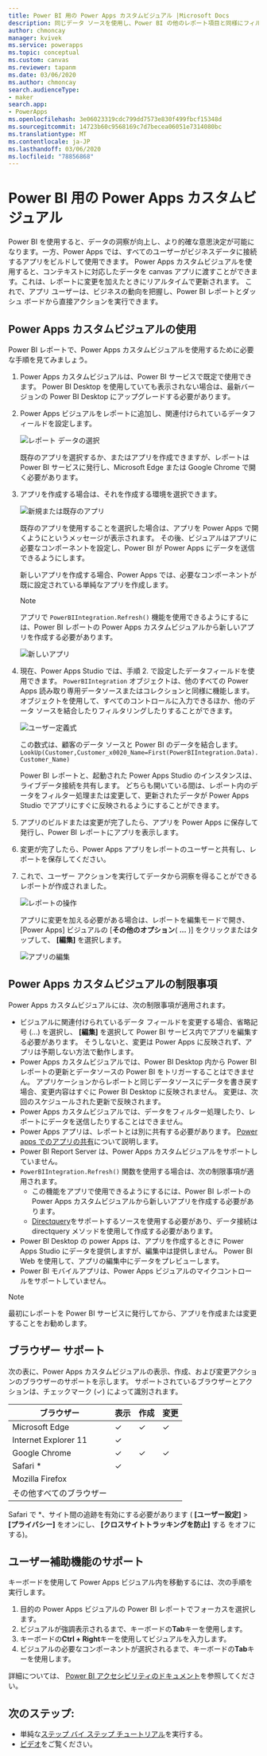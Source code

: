 ```yaml
---
title: Power BI 用の Power Apps カスタムビジュアル |Microsoft Docs
description: 同じデータ ソースを使用し、Power BI の他のレポート項目と同様にフィルタリングできるキャンバス アプリの埋め込みに関する手順と制限
author: chmoncay
manager: kvivek
ms.service: powerapps
ms.topic: conceptual
ms.custom: canvas
ms.reviewer: tapanm
ms.date: 03/06/2020
ms.author: chmoncay
search.audienceType:
- maker
search.app:
- PowerApps
ms.openlocfilehash: 3e06023319cdc799dd7573e830f499fbcf15348d
ms.sourcegitcommit: 14723b60c9568169c7d7becea06051e7314080bc
ms.translationtype: MT
ms.contentlocale: ja-JP
ms.lasthandoff: 03/06/2020
ms.locfileid: "78856868"
---
```

# <a name="power-apps-custom-visual-for-power-bi"></a>Power BI 用の Power Apps カスタムビジュアル

Power BI を使用すると、データの洞察が向上し、より的確な意思決定が可能になります。一方、Power Apps では、すべてのユーザーがビジネスデータに接続するアプリをビルドして使用できます。 Power Apps カスタムビジュアルを使用すると、コンテキストに対応したデータを canvas アプリに渡すことができます。これは、レポートに変更を加えたときにリアルタイムで更新されます。 これで、アプリ ユーザーは、ビジネスの動向を把握し、Power BI レポートとダッシュ ボードから直接アクションを実行できます。

## <a name="using-the-power-apps-custom-visual"></a>Power Apps カスタムビジュアルの使用

Power BI レポートで、Power Apps カスタムビジュアルを使用するために必要な手順を見てみましょう。

1. Power Apps カスタムビジュアルは、Power BI サービスで既定で使用できます。 Power BI Desktop を使用していても表示されない場合は、最新バージョンの Power BI Desktop にアップグレードする必要があります。

2. Power Apps ビジュアルをレポートに追加し、関連付けられているデータフィールドを設定します。

    ![レポート データの選択](./media/powerapps-custom-visual/add-visual-set-data.png)

    既存のアプリを選択するか、またはアプリを作成できますが、レポートは Power BI サービスに発行し、Microsoft Edge または Google Chrome で開く必要があります。

3.  アプリを作成する場合は、それを作成する環境を選択できます。

    ![新規または既存のアプリ](./media/powerapps-custom-visual/create-new-or-choose-app.png)

    既存のアプリを使用することを選択した場合は、アプリを Power Apps で開くようにというメッセージが表示されます。 その後、ビジュアルはアプリに必要なコンポーネントを設定し、Power BI が Power Apps にデータを送信できるようにします。

    新しいアプリを作成する場合、Power Apps では、必要なコンポーネントが既に設定されている単純なアプリを作成します。

    > [!NOTE]
    > アプリで `PowerBIIntegration.Refresh()` 機能を使用できるようにするには、Power BI レポートの Power Apps カスタムビジュアルから新しいアプリを作成する必要があります。

    ![新しいアプリ](./media/powerapps-custom-visual/new-app.png)

4. 現在、Power Apps Studio では、手順 2. で設定したデータフィールドを使用できます。 `PowerBIIntegration` オブジェクトは、他のすべての Power Apps 読み取り専用データソースまたはコレクションと同様に機能します。 オブジェクトを使用して、すべてのコントロールに入力できるほか、他のデータ ソースを結合したりフィルタリングしたりすることができます。

    ![ユーザー定義式](./media/powerapps-custom-visual/custom-formula.png)

    この数式は、顧客のデータ ソースと Power BI のデータを結合します。`LookUp(Customer,Customer_x0020_Name=First(PowerBIIntegration.Data).Customer_Name)`

   Power BI レポートと、起動された Power Apps Studio のインスタンスは、ライブデータ接続を共有します。 どちらも開いている間は、レポート内のデータをフィルター処理または変更して、更新されたデータが Power Apps Studio でアプリにすぐに反映されるようにすることができます。

5. アプリのビルドまたは変更が完了したら、アプリを Power Apps に保存して発行し、Power BI レポートにアプリを表示します。

6. 変更が完了したら、Power Apps アプリをレポートのユーザーと共有し、レポートを保存してください。

7. これで、ユーザー アクションを実行してデータから洞察を得ることができるレポートが作成されました。

    ![レポートの操作](./media/powerapps-custom-visual/working-report.gif)

    アプリに変更を加える必要がある場合は、レポートを編集モードで開き、[Power Apps] ビジュアルの [**その他のオプション**( **...** )] をクリックまたはタップして、 **[編集]** を選択します。

    ![アプリの編集](./media/powerapps-custom-visual/edit-app.png)

## <a name="limitations-of-the-power-apps-custom-visual"></a>Power Apps カスタムビジュアルの制限事項

Power Apps カスタムビジュアルには、次の制限事項が適用されます。

- ビジュアルに関連付けられているデータ フィールドを変更する場合、省略記号 (...) を選択し、 **[編集]** を選択して Power BI サービス内でアプリを編集する必要があります。 そうしないと、変更は Power Apps に反映されず、アプリは予期しない方法で動作します。
- Power Apps カスタムビジュアルでは、Power BI Desktop 内から Power BI レポートの更新とデータソースの Power BI をトリガーすることはできません。 アプリケーションからレポートと同じデータソースにデータを書き戻す場合、変更内容はすぐに Power BI Desktop に反映されません。 変更は、次回のスケジュールされた更新で反映されます。
- Power Apps カスタムビジュアルでは、データをフィルター処理したり、レポートにデータを送信したりすることはできません。
- Power Apps アプリは、レポートとは別に共有する必要があります。 [Power apps でのアプリの共有](share-app.md)について説明します。
- Power BI Report Server は、Power Apps カスタムビジュアルをサポートしていません。
- `PowerBIIntegration.Refresh()` 関数を使用する場合は、次の制限事項が適用されます。
    - この機能をアプリで使用できるようにするには、Power BI レポートの Power Apps カスタムビジュアルから新しいアプリを作成する必要があります。
    - [Directquery](https://docs.microsoft.com/power-bi/desktop-directquery-data-sources)をサポートするソースを使用する必要があり、データ接続は directquery メソッドを使用して作成する必要があります。
- Power BI Desktop の power Apps は、アプリを作成するときに Power Apps Studio にデータを提供しますが、編集中は提供しません。 Power BI Web を使用して、アプリの編集中にデータをプレビューします。
- Power BI モバイルアプリは、Power Apps ビジュアルのマイクコントロールをサポートしていません。

> [!NOTE]
> 最初にレポートを Power BI サービスに発行してから、アプリを作成または変更することをお勧めします。

## <a name="browser-support"></a>ブラウザー サポート

次の表に、Power Apps カスタムビジュアルの表示、作成、および変更アクションのブラウザーのサポートを示します。 サポートされているブラウザーとアクションは、チェックマーク (&check;) によって識別されます。

|ブラウザー|表示|作成|変更
|-|-|-|-
|Microsoft Edge|&check;|&check;|&check;
|Internet Explorer 11|&check;
|Google Chrome|&check;|&check;|&check;
|Safari \*|&check;
|Mozilla Firefox
|その他すべてのブラウザー

Safari で \*、サイト間の追跡を有効にする必要があります ( **[ユーザー設定]**  >  **[プライバシー]** をオンにし、 **[クロスサイトトラッキングを防止]** する をオフにする)。

## <a name="accessibility-support"></a>ユーザー補助機能のサポート

キーボードを使用して Power Apps ビジュアル内を移動するには、次の手順を実行します。

1. 目的の Power Apps ビジュアルの Power BI レポートでフォーカスを選択します。
2. ビジュアルが強調表示されるまで、キーボードの**Tab**キーを使用します。
3. キーボードの**Ctrl + Right**キーを使用してビジュアルを入力します。
3. ビジュアルの必要なコンポーネントが選択されるまで、キーボードの**Tab**キーを使用します。

詳細については、 [Power BI アクセシビリティのドキュメント]( https://docs.microsoft.com/power-bi/desktop-accessibility)を参照してください。


## <a name="next-steps"></a>次のステップ:

* 単純な[ステップ バイ ステップ チュートリアル](embed-powerapps-powerbi.md)を実行する。
* [ビデオ](https://aka.ms/powerappscustomvisualvideo)をご覧ください。
